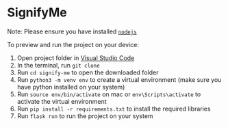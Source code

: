 
  # SignifyMe

  Note: Please ensure you have installed <code><a href="https://nodejs.org/en/download/">nodejs</a></code>

  To preview and run the project on your device:
  1) Open project folder in <a href="https://code.visualstudio.com/download">Visual Studio Code</a>
  2) In the terminal, run `git clone `
  3) Run `cd signify-me` to open the downloaded folder
  4) Run `python3 -m venv env` to create a virtual environment (make sure you have python installed on your system)
  5) Run `source env/bin/activate` on mac or `env\Scripts\activate` to activate the virtual environment
  6) Run `pip install -r requirements.txt` to install the required libraries
  7) Run `flask run` to run the project on your system
  
